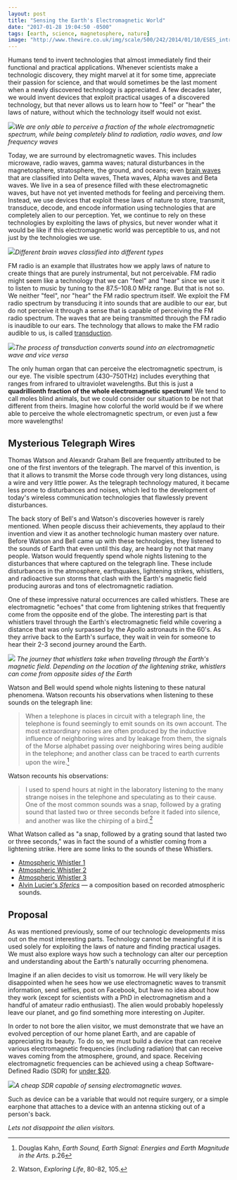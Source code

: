 ```yaml
---
layout: post
title: "Sensing the Earth's Electromagnetic World"
date: "2017-01-28 19:04:50 -0500"
tags: [earth, science, magnetosphere, nature]
image: "http://www.thewire.co.uk/img/scale/500/242/2014/01/10/ESES_intro-15.jpg"
---
```


Humans tend to invent technologies that almost immediately find their functional and practical applications. Whenever scientists make a technologic discovery, they might marvel at it for some time, appreciate their passion for science, and that would sometimes be the last moment when a newly discovered technology is appreciated. A few decades later, we would invent devices that exploit practical usages of a discovered technology, but that never allows us to learn how to "feel" or "hear" the laws of nature, without which the technology itself would not exist.

![](http://www.solarlightaustralia.com.au/wp-content/uploads/2013/02/The-Electromagnetic-Spectrum.jpg)*We are only able to perceive a fraction of the whole electromagnetic spectrum, while being completely blind to radiation, radio waves, and low frequency waves*

Today, we are surround by electromagnetic waves. This includes microwave, radio waves, gamma waves; natural disturbances in the magnetosphere, stratosphere, the ground, and oceans; even [brain waves](https://en.wikipedia.org/wiki/Neural_oscillation) that are classified into Delta waves, Theta waves, Alpha waves and Beta waves. We live in a sea of presence filled with these electromagnetic waves, but have not yet invented methods for feeling and perceiving them. Instead, we use devices that exploit these laws of nature to store, transmit, transduce, decode, and encode information using technologies that are completely alien to our perception. Yet, we continue to rely on these technologies by exploiting the laws of physics, but never wonder what it would be like if this electromagnetic world was perceptible to us, and not just by the technologies we use.

![](https://1.bp.blogspot.com/-FGQ8keb-0oY/T3qnzB9dWZI/AAAAAAAAAB0/YA2l33S_kJ8/s1600/Brain_waves_large.gif.jpg)*Different brain waves classified into different types*

FM radio is an example that illustrates how we apply laws of nature to create things that are purely instrumental, but not perceivable. FM radio might seem like a technology that we can "feel" and "hear" since we use it to listen to music by tuning to the 87.5–108.0 MHz range. But that is not so. We neither "feel", nor "hear" the FM radio spectrum itself. We exploit the FM radio spectrum by transducing it into sounds that are audible to our ear, but do not perceive it through a sense that is capable of perceiving the FM radio spectrum. The waves that are being transmitted through the FM radio is inaudible to our ears. The technology that allows to make the FM radio audible to us, is called [transduction](https://en.wikipedia.org/wiki/Transducer).

![](https://upload.wikimedia.org/wikipedia/commons/thumb/4/46/Signal_processing_system.png/700px-Signal_processing_system.png)*The process of transduction converts sound into an electromagnetic wave and vice versa*

The only human organ that can perceive the electromagnetic spectrum, is our eye. The visible spectrum (430–750THz) includes everything that ranges from infrared to ultraviolet wavelengths. But this is just a **quadrillionth fraction of the whole electromagnetic spectrum!** We tend to call moles blind animals, but we could consider our situation to be not that different from theirs. Imagine how colorful the world would be if we where able to perceive the whole electromagnetic spectrum, or even just a few more wavelengths!

## Mysterious Telegraph Wires

Thomas Watson and Alexandr Graham Bell are frequently attributed to be one of the first inventors of the telegraph. The marvel of this invention, is that it allows to transmit the Morse code through very long distances, using a wire and very little power. As the telegraph technology matured, it became less prone to disturbances and noises, which led to the development of today's wireless communication technologies that flawlessly prevent disturbances.

The back story of Bell's and Watson's discoveries however is rarely mentioned. When people discuss their achievements, they applaud to their invention and view it as another technologic human mastery over nature. Before Watson and Bell came up with these technologies, they listened to the sounds of Earth that even until this day, are heard by not that many people. Watson would frequently spend whole nights listening to the disturbances that where captured on the telegraph line. These include disturbances in the atmosphere, earthquakes, lightening strikes, whistlers, and radioactive sun storms that clash with the Earth's magnetic field producing auroras and tons of electromagnetic radiation.

One of these impressive natural occurrences are called whistlers. These are electromagnetic "echoes" that come from lightening strikes that frequently come from the opposite end of the globe. The interesting part is that whistlers travel through the Earth's electromagnetic field while covering a distance that was only surpassed by the Apollo astronauts in the 60's. As they arrive back to the Earth's surface, they wait in vein for someone to hear their 2-3 second journey around the Earth.

![](http://www.thewire.co.uk/img/scale/500/242/2014/01/10/ESES_intro-15.jpg) *The journey that whistlers take when traveling through the Earth's magnetic field. Depending on the location of the lightening strike, whistlers can come from opposite sides of the Earth*

Watson and Bell would spend whole nights listening to these natural phenomena. Watson recounts his observations when listening to these sounds on the telegraph line:

> When a telephone is places in circuit with a telegraph line, the telephone is found seemingly to emit sounds on its own account. The most extraordinary noises are often produced by the inductive influence of neighboring wires and by leakage from them, the signals of the Morse alphabet passing over neighboring wires being audible in the telephone; and another class can be traced to earth currents upon the wire.[^b0b664f7]


Watson recounts his observations:

> I used to spend hours at night in the laboratory listening to the many strange noises in the telephone and speculating as to their cause. One of the most common sounds was a snap, followed by a grating sound that lasted two or three seconds before it faded into silence, and another was like the chirping of a bird.[^c09fd1f6]


What Watson called as "a snap, followed by a grating sound that lasted two or three seconds," was in fact the sound of a whistler coming from a lightening strike. Here are some links to the sounds of these Whistlers.

- [Atmospheric Whistler 1](https://youtu.be/UVXw7NNDmTE)
- [Atmospheric Whistler 2](https://youtu.be/migvI1mCchc)
- [Atmospheric Whistler 3](https://youtu.be/O7FgzFOTAzo)
- [Alvin Lucier's *Sferics*](https://youtu.be/rxUvMl_IxoQ) — a composition based on recorded atmospheric sounds.

## Proposal

As was mentioned previously, some of our technologic developments miss out on the most interesting parts. Technology cannot be meaningful if it is used solely for exploiting the laws of nature and finding practical usages. We must also explore ways how such a technology can alter our perception and understanding about the Earth's naturally occurring phenomena.

Imagine if an alien decides to visit us tomorrow. He will very likely be disappointed when he sees how we use electromagnetic waves to transmit information, send selfies, post on Facebook, but have no idea about how they work (except for scientists with a PhD in electromagnetism and a handful of amateur radio enthusiast). The alien would probably hopelessly leave our planet, and go find something more interesting on Jupiter.

In order to not bore the alien visitor, we must demonstrate that we have an evolved perception of our home planet Earth, and are capable of appreciating its beauty. To do so, we must build a device that can receive various electromagnetic frequencies (including radiation) that can receive waves coming from the atmosphere, ground, and space. Receiving electromagnetic frequencies can be achieved using a cheap Software-Defined Radio (SDR) for [under $20](http://a.co/dvElxBu).

![](https://images-na.ssl-images-amazon.com/images/I/813RlkxbwRL._SL1500_.jpg)*A cheap SDR capable of sensing electromagnetic waves.*

Such as device can be a variable that would not require surgery, or a simple earphone that attaches to a device with an antenna sticking out of a person's back.

*Lets not disappoint the alien visitors.*

[^b0b664f7]: Douglas Kahn, *Earth Sound, Earth Signal: Energies and Earth Magnitude in the Arts.* p.26
[^c09fd1f6]: Watson, *Exploring Life*, 80-82, 105.
